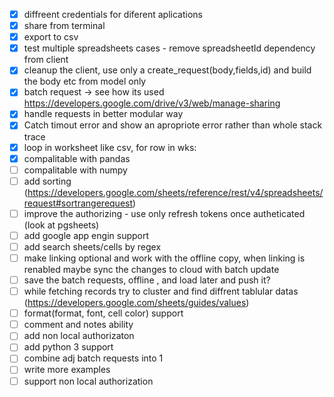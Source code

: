 - [x] diffreent credentials for diferent aplications
- [x] share from terminal
- [x] export to csv
- [x] test multiple spreadsheets cases - remove spreadsheetId dependency from client
- [x] cleanup the client, use only a create_request(body,fields,id) and build the body etc from model only 
- [x] batch request -> see how its used https://developers.google.com/drive/v3/web/manage-sharing
- [x] handle requests in better modular way 
- [x] Catch timout error and show an apropriote error rather than whole stack trace
- [x] loop in worksheet like csv, for row in wks:
- [x] compalitable with pandas
- [ ] compalitable with numpy
- [ ] add sorting (https://developers.google.com/sheets/reference/rest/v4/spreadsheets/request#sortrangerequest)
- [ ] improve the authorizing - use only refresh tokens once autheticated (look at pgsheets)
- [ ] add google app engin support
- [ ] add search sheets/cells by regex
- [ ] make linking optional and work with the offline copy, when linking is renabled maybe sync the changes to cloud with batch update
- [ ] save the batch requests, offline , and load later and push it?
- [ ] while fetching records try to cluster and find diffrent tablular datas (https://developers.google.com/sheets/guides/values)
- [ ] format(format, font, cell color) support
- [ ] comment and notes ability
- [ ] add non local authorizaton
- [ ] add python 3 support
- [ ] combine adj batch requests into 1
- [ ] write more examples
- [ ] support non local authorization 
